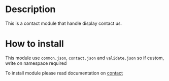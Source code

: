# Description

This is a contact module that handle display contact us.

# How to install
This module use `common.json`, `contact.json` and `validate.json` so if custom, write on namespace required

To install module please read documentation on [contact](pages/default/readme.md)
